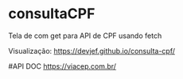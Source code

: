 # consultaCPF
Tela de com get para API de CPF usando fetch

Visualização: https://devjef.github.io/consulta-cpf/


#API DOC
https://viacep.com.br/
